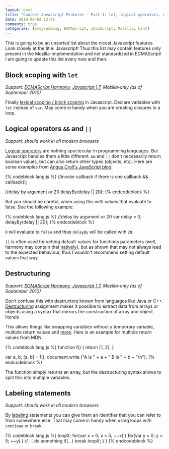 ```yaml
---
layout: post
title: "Coolest Javascript Features - Part 1: let, logical operators, destructuring, labels"
date: 2010-09-02 13:48
comments: true
categories: [programming, ECMAScript, JavaScript, Mozilla, hint]
---
```


This is going to be an unsorted list about the nicest Javascript features. Look closely at the title: Javascript! Thus this list may contain features only present in the Mozilla-implementation and not standardized in ECMAScript! I am going to update this list every now and then.

## Block scoping with `let`

*Support: [ECMAScript Harmony](http://wiki.ecmascript.org/doku.php?id=proposals:block_expressions&s=let), [Javascript 1.7](https://developer.mozilla.org/en-US/docs/JavaScript/Reference/Statements/let), Mozilla-only (as of September 2010)*

Finally [lexical scoping / block scoping](https://developer.mozilla.org/en-US/docs/JavaScript/Reference/Statements/let) in Javascript. Declare variables with `let` instead of `var`. May come in handy when you are creating closures in a loop.

## Logical operators `&&` and `||`

*Support: should work in all modern browsers*

[Logical operators](https://developer.mozilla.org/en-US/docs/JavaScript/Reference/Operators/Logical_Operators) are nothing spectecular in programming languages. But Javascript handles them a little different. `&&` and `||` don't necessarily return boolean values, but can also return other types (objects, etc). Here are some examples from [Angus Croll's JavaScript blog](http://javascriptweblog.wordpress.com/2010/07/26/no-more-ifs-alternatives-to-statement-branching-in-javascript/):

{% codeblock lang:js %}
//invoke callback if there is one
callback && callback();

//delay by argument or 20
delayBy(delay || 20);
{% endcodeblock %}

But you should be careful, when using this with values that evaluate to false. See the following example:

{% codeblock lang:js %}
//delay by argument or 20
var delay = 0;
delayBy(delay || 20);
{% endcodeblock %}

`0` will evaluate to `false` and thus `delayBy` will be called with `20`.

`||` is often used for setting default-values for functions parameters (well, harmony may contain that [natively](http://wiki.ecmascript.org/doku.php?id=harmony:parameter_default_values)), but as shown that may not always lead to the expected behaviour, thus I wouldn't recommend setting default values that way.

## Destructuring

*Support: [ECMAScript Harmony](http://wiki.ecmascript.org/doku.php?id=harmony:destructuring), [Javascript 1.7](https://developer.mozilla.org/en-US/docs/JavaScript/New_in_JavaScript/1.7#Destructuring_assignment_%28Merge_into_own_page.2Fsection%29), Mozilla-only (as of September 2010)*

Don't confuse this with destructors known from languages like Java or C++. [Destructuring](https://developer.mozilla.org/en-US/docs/JavaScript/New_in_JavaScript/1.7#Destructuring_assignment_%28Merge_into_own_page.2Fsection%29) assignment makes it possible to extract data from arrays or objects using a syntax that mirrors the construction of array and object literals

This allows things like swapping variables without a temporary variable, multiple return values and [more](https://developer.mozilla.org/en-US/docs/JavaScript/New_in_JavaScript/1.7#Looping_across_objects). Here is an example for multiple return values from MDN:

{% codeblock lang:js %}
function f() {
    return [1, 2];
}

var a, b;
[a, b] = f();
document.write ("A is " + a + " B is " + b + "\n");
{% endcodeblock %}

The function simply returns an array, but the destructuring syntax allows to split this into multiple variables.

## Labeling statements

*Support: should work in all modern browsers*

By [labeling](https://developer.mozilla.org/en/Core_JavaScript_1.5_Guide/Statements#label_Statement) statements you can give them an identifier that you can refer to from somewhere else. That may come in handy when using loops with `continue` or `break`.

{% codeblock lang:js %}
loopX:
for(var x = 0; x < 5; ++x)
{
    for(var y = 0; y < 5; ++y)
    {
        // ... do something
        if(...)
            break loopX;
    }
}
{% endcodeblock %}

